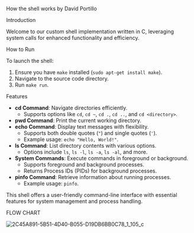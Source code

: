 How the shell works by David Portillo

Introduction

Welcome to our custom shell implementation written in C, leveraging system calls for enhanced functionality and efficiency.

How to Run

To launch the shell:

1. Ensure you have `make` installed (`sudo apt-get install make`).
2. Navigate to the source code directory.
3. Run `make run`.

Features

- **cd Command**: Navigate directories efficiently.
  - Supports options like `cd`, `cd ~`, `cd .`, `cd ..`, and `cd <directory>`.
- **pwd Command**: Print the current working directory.
- **echo Command**: Display text messages with flexibility.
  - Supports both double quotes (`"`) and single quotes (`'`).
  - Example usage: `echo "Hello, World!"`.
- **ls Command**: List directory contents with various options.
  - Options include `ls`, `ls -l`, `ls -a`, `ls -al`, and more.
- **System Commands**: Execute commands in foreground or background.
  - Supports foreground and background processes.
  - Returns Process IDs (PIDs) for background processes.
- **pinfo Command**: Retrieve information about running processes.
  - Example usage: `pinfo`.

This shell offers a user-friendly command-line interface with essential features for system management and process handling.

FLOW CHART


![2C45A891-5B51-4D40-B055-D19DB6BB0C78_1_105_c](https://github.com/DavidPortillo26/atlas-simple_shell/assets/144150513/74fffa31-2ee8-4d76-945d-eda95ec075ed)

